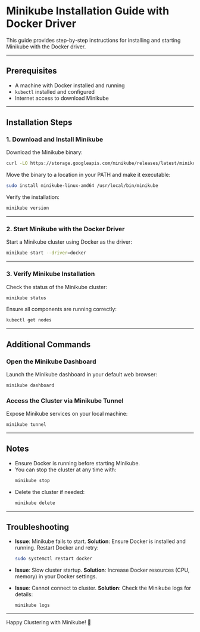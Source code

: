 # Minikube Installation Guide with Docker Driver

This guide provides step-by-step instructions for installing and starting Minikube with the Docker driver.

---

## Prerequisites

- A machine with Docker installed and running
- `kubectl` installed and configured
- Internet access to download Minikube

---

## Installation Steps

### 1. Download and Install Minikube
Download the Minikube binary:
```bash
curl -LO https://storage.googleapis.com/minikube/releases/latest/minikube-linux-amd64
```

Move the binary to a location in your PATH and make it executable:
```bash
sudo install minikube-linux-amd64 /usr/local/bin/minikube
```

Verify the installation:
```bash
minikube version
```

---

### 2. Start Minikube with the Docker Driver
Start a Minikube cluster using Docker as the driver:
```bash
minikube start --driver=docker
```

---

### 3. Verify Minikube Installation
Check the status of the Minikube cluster:
```bash
minikube status
```

Ensure all components are running correctly:
```bash
kubectl get nodes
```

---

## Additional Commands

### Open the Minikube Dashboard
Launch the Minikube dashboard in your default web browser:
```bash
minikube dashboard
```

### Access the Cluster via Minikube Tunnel
Expose Minikube services on your local machine:
```bash
minikube tunnel
```

---

## Notes

- Ensure Docker is running before starting Minikube.
- You can stop the cluster at any time with:
  ```bash
  minikube stop
  ```
- Delete the cluster if needed:
  ```bash
  minikube delete
  ```

---

## Troubleshooting

- **Issue**: Minikube fails to start.
  **Solution**: Ensure Docker is installed and running. Restart Docker and retry:
  ```bash
  sudo systemctl restart docker
  ```

- **Issue**: Slow cluster startup.
  **Solution**: Increase Docker resources (CPU, memory) in your Docker settings.

- **Issue**: Cannot connect to cluster.
  **Solution**: Check the Minikube logs for details:
  ```bash
  minikube logs
  ```

---

Happy Clustering with Minikube! 🚀
